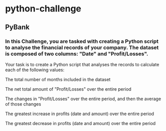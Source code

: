 # python-challenge
## PyBank
### In this Challenge, you are tasked with creating a Python script to analyse the financial records of your company. The dataset is composed of two columns: "Date" and "Profit/Losses".
Your task is to create a Python script that analyses the records to calculate each of the following values:

The total number of months included in the dataset

The net total amount of "Profit/Losses" over the entire period

The changes in "Profit/Losses" over the entire period, and then the average of those changes

The greatest increase in profits (date and amount) over the entire period

The greatest decrease in profits (date and amount) over the entire period